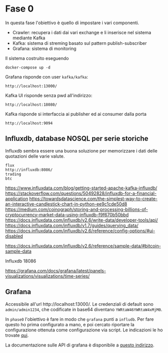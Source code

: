 # Fase 0
In questa fase l'obiettivo è quello di impostare i vari componenti.

- Crawler: recupera i dati dai vari exchange e li inserisce nel sistema mediante Kafka
- Kafka: sistema di streming basato sul pattern publish-subscriber
- Grafana: sistema di monitoring

Il sistema costruito eseguendo
```shell
docker-compose up -d
```

Grafana risponde con user `kafka/kafka`:
```shell
http://localhost:13000/
```

Kafka UI risponde senza pwd all'indirizzo:
```shell
http://localhost:18080/
```

Kafka risponde si interfaccia ai publisher ed ai consumer dalla porta 
```shell
http://localhost:9094
```

## Influxdb, database NOSQL per serie storiche
Influxdb sembra essere una buona soluzione per memorizzare i dati delle quotazioni delle varie valute.


```shell
flux
http://influxdb:8086/
trading
btc
```
https://www.influxdata.com/blog/getting-started-apache-kafka-influxdb/
https://stackoverflow.com/questions/50492828/influxdb-for-a-financial-application
https://towardsdatascience.com/the-simplest-way-to-create-an-interactive-candlestick-chart-in-python-ee9c1cde50d8
https://medium.com/coinograph/storing-and-processing-billions-of-cryptocurrency-market-data-using-influxdb-f9f670b50bbd
https://docs.influxdata.com/influxdb/v2.6/write-data/developer-tools/api/
https://docs.influxdata.com/influxdb/v1.7/guides/querying_data/
https://docs.influxdata.com/influxdb/v2.6/reference/config-options/#ui-disabled

https://docs.influxdata.com/influxdb/v2.6/reference/sample-data/#bitcoin-sample-data

Influxdb
18086

https://grafana.com/docs/grafana/latest/panels-visualizations/visualizations/time-series/


## Grafana
Accessibile all'url http://localhost:13000/. Le credenziali di default sono `admin/admin1234`,
che codificate in base64 diventano `YWRtaW46YWRtaW4xMjM0`.

In `phase0` l'obiettivo è fare in modo che `grafana` punti a `infludb`. Per fare questo
ho prima configurato a mano, e poi cercato riportare la configurazione ottenuta come
configurazione via script. Le indicazioni le ho trovate [qui](https://community.grafana.com/t/data-source-on-startup/8618/2).

La documentazione sulle API di grafana è disponibile a [questo indirizzo](https://grafana.com/docs/grafana/latest/developers/http_api/data_source/).